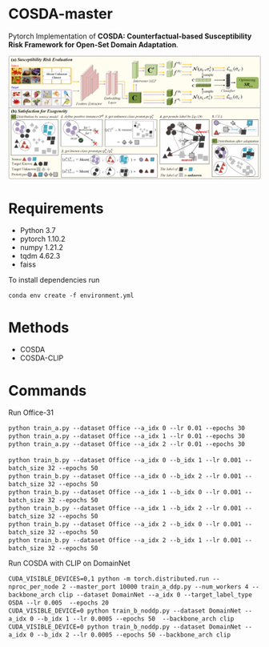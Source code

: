 # COSDA-master
Pytorch Implementation of **COSDA: Counterfactual-based Susceptibility Risk Framework for Open-Set Domain Adaptation**.

![image](https://github.com/ZHOURui6025/COSDA-master/blob/master/method.png)


# Requirements
- Python 3.7
- pytorch 1.10.2
- numpy 1.21.2
- tqdm 4.62.3
- faiss

To install dependencies run
 ```
conda env create -f environment.yml
```

# Methods

- COSDA
- COSDA-CLIP

# Commands
 Run Office-31
 ```
python train_a.py --dataset Office --a_idx 0 --lr 0.01 --epochs 30
python train_a.py --dataset Office --a_idx 1 --lr 0.01 --epochs 30
python train_a.py --dataset Office --a_idx 2 --lr 0.01 --epochs 30

python train_b.py --dataset Office --a_idx 0 --b_idx 1 --lr 0.001 --batch_size 32 --epochs 50 
python train_b.py --dataset Office --a_idx 0 --b_idx 2 --lr 0.001 --batch_size 32 --epochs 50
python train_b.py --dataset Office --a_idx 1 --b_idx 0 --lr 0.001 --batch_size 32 --epochs 50 
python train_b.py --dataset Office --a_idx 1 --b_idx 2 --lr 0.001 --batch_size 32 --epochs 50 
python train_b.py --dataset Office --a_idx 2 --b_idx 0 --lr 0.001 --batch_size 32 --epochs 50  
python train_b.py --dataset Office --a_idx 2 --b_idx 1 --lr 0.001 --batch_size 32 --epochs 50 
```



Run COSDA with CLIP on DomainNet
```
CUDA_VISIBLE_DEVICES=0,1 python -m torch.distributed.run --nproc_per_node 2 --master_port 10000 train_a_ddp.py --num_workers 4 --backbone_arch clip --dataset DomainNet --a_idx 0 --target_label_type OSDA --lr 0.005  --epochs 20
CUDA_VISIBLE_DEVICE=0 python train_b_noddp.py --dataset DomainNet --a_idx 0 --b_idx 1 --lr 0.0005 --epochs 50  --backbone_arch clip
CUDA_VISIBLE_DEVICE=0 python train_b_noddp.py --dataset DomainNet --a_idx 0 --b_idx 2 --lr 0.0005 --epochs 50 --backbone_arch clip

```
